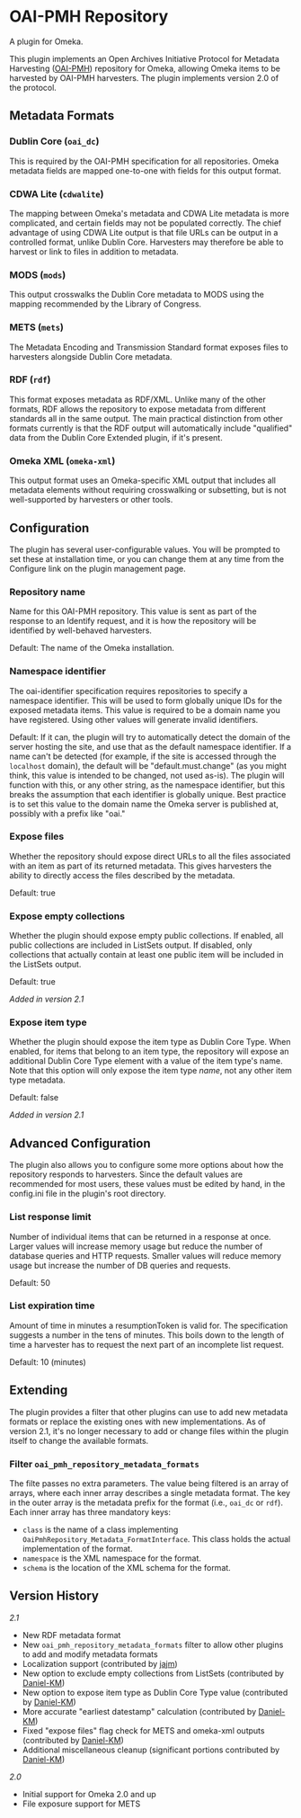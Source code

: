 # OAI-PMH Repository #
A plugin for Omeka.

This plugin implements an Open Archives Initiative Protocol for Metadata
Harvesting ([OAI-PMH][1]) repository for Omeka, allowing Omeka items to be
harvested by OAI-PMH harvesters. The plugin implements version 2.0 of the
protocol.

## Metadata Formats ##

### Dublin Core (`oai_dc`) ###

This is required by the OAI-PMH specification for all repositories. Omeka metadata fields are mapped one-to-one with
fields for this output format.

### CDWA Lite (`cdwalite`) ###

The mapping between Omeka's metadata and CDWA Lite metadata is more complicated, and certain fields may not be populated correctly.
The chief advantage of using CDWA Lite output is that file URLs can be output in a controlled format, unlike Dublin Core. Harvesters
may therefore be able to harvest or link to files in addition to metadata.

### MODS (`mods`) ###

This output crosswalks the Dublin Core metadata to MODS using the mapping recommended by the Library of Congress.

### METS (`mets`) ###

The Metadata Encoding and Transmission Standard format exposes files to harvesters alongside Dublin Core metadata.

### RDF (`rdf`) ###

This format exposes metadata as RDF/XML. Unlike many of the other formats, RDF allows the repository to expose metadata from different
standards all in the same output. The main practical distinction from other formats currently is that the RDF output will 
automatically include "qualified" data from the Dublin Core Extended plugin, if it's present. 

### Omeka XML (`omeka-xml`) ###

This output format uses an Omeka-specific XML output that includes all metadata elements without requiring crosswalking or subsetting,
but is not well-supported by harvesters or other tools.

## Configuration ##

The plugin has several user-configurable values. You will be prompted to set these at installation time, or you can change them at any time from the Configure link on the plugin management page.

### Repository name ###
Name for this OAI-PMH repository. This value is sent as part of the response to an Identify request, and it is how the repository
will be identified by well-behaved harvesters.

Default: The name of the Omeka installation.

### Namespace identifier ###
The oai-identifier specification requires repositories to specify a namespace identifier. This will be used to form globally unique
IDs for the exposed metadata items. This value is required to be a domain name you have registered. Using other values will generate
invalid identifiers.

Default: If it can, the plugin will try to automatically detect the domain of the server hosting the site, and use that as the 
default namespace identifier. If a name can't be detected (for example, if the site is accessed through the `localhost` domain), the 
default will be "default.must.change" (as you might think, this value is intended to be changed, not used as-is).  The plugin will
function with this, or any other string, as the namespace identifier, but this breaks the assumption that each identifier is globally
unique. Best practice is to set this value to the domain name the Omeka server is published at, possibly with a prefix like "oai."

### Expose files ###
Whether the repository should expose direct URLs to all the files associated with an item as part of its returned metadata. This gives
harvesters the ability to directly access the files described by the metadata.

Default: true

### Expose empty collections ###
Whether the plugin should expose empty public collections. If enabled, all public collections are included in ListSets output. If
disabled, only collections that actually contain at least one public item will be included in the ListSets output.

Default: true

*Added in version 2.1*

### Expose item type ###
Whether the plugin should expose the item type as Dublin Core Type. When enabled, for items that belong to an item type, the
repository will expose an additional Dublin Core Type element with a value of the item type's name. Note that this option will only
expose the item type *name*, not any other item type metadata.

Default: false

*Added in version 2.1*

## Advanced Configuration ##
The plugin also allows you to configure some more options about how the repository responds to harvesters. Since the default values
are recommended for most users, these values must be edited by hand, in the config.ini file in the plugin's root directory.

### List response limit ###
Number of individual items that can be returned in a response at once. Larger values will increase memory usage but reduce the number 
of database queries and HTTP requests. Smaller values will reduce memory usage but increase the number of DB queries and requests.

Default: 50

### List expiration time ###
Amount of time in minutes a resumptionToken is valid for. The specification suggests a number in the tens of minutes. This boils down 
to the length of time a harvester has to request the next part of an incomplete list request.

Default: 10 (minutes)

## Extending ##

The plugin provides a filter that other plugins can use to add new metadata formats or replace the existing ones with new
implementations. As of version 2.1, it's no longer necessary to add or change files within the plugin itself to change the
available formats.

### Filter `oai_pmh_repository_metadata_formats` 

The filte passes no extra parameters. The value being filtered is an array
of arrays, where each inner array describes a single metadata format. The key in the outer array is the metadata prefix for the
format (i.e., `oai_dc` or `rdf`). Each inner array has three mandatory keys:

* `class` is the name of a class implementing `OaiPmhRepository_Metadata_FormatInterface`. This class holds the actual implementation
  of the format.
* `namespace` is the XML namespace for the format.
* `schema` is the location of the XML schema for the format.

## Version History ##

*2.1*

* New RDF metadata format
* New `oai_pmh_repository_metadata_formats` filter to allow other plugins to add and modify metadata formats
* Localization support (contributed by [jajm](https://github.com/jajm))
* New option to exclude empty collections from ListSets (contributed by [Daniel-KM](https://github.com/Daniel-KM))
* New option to expose item type as Dublin Core Type value (contributed by [Daniel-KM](https://github.com/Daniel-KM))
* More accurate "earliest datestamp" calculation (contributed by [Daniel-KM](https://github.com/Daniel-KM))
* Fixed "expose files" flag check for METS and omeka-xml outputs (contributed by [Daniel-KM](https://github.com/Daniel-KM))
* Additional miscellaneous cleanup (significant portions contributed by [Daniel-KM](https://github.com/Daniel-KM))

*2.0*

* Initial support for Omeka 2.0 and up
* File exposure support for METS

 [1]: https://www.openarchives.org/OAI/openarchivesprotocol.html
